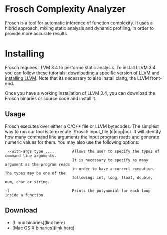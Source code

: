 # Frosch Complexity Analyzer

Frosch is a tool for automatic inference of function complexity. It uses a hibrid approach, 
mixing static analysis and dynamic profiling, in order to provide more accurate results.


# Installing

Frosch requires LLVM 3.4 to performe static analysis. To install LLVM 3.4 you can follow
these tutorials: [downloading a specific version of LLVM](http://llvm.org/docs/GettingStarted.html#checkout-llvm-from-subversion)
and [installing LLVM](http://llvm.org/docs/GettingStarted.html#getting-started-quickly-a-summary).
Note that its necessary to also install clang, the LLVM front-end.

Once you have a working installation of LLVM 3.4, you can download the Frosch binaries or
source code and install it.

## Usage

Frosch executes over either a C/C++ file or LLVM bytecodes. The simplest way to run our tool
is to execute ./frosch input_file.(c|cpp|bc). It will identify how many command line arguments
the input program reads and generate numeric values for them. You may also use the following
options:
```
 --with-args type ....        Allows the user to specify the types of command line arguments.
                              It is necessary to specify as many argument as the program reads
                              in order to have a correct execution. The types may be one of the
                              following: int, long, float, double, num, char or string.
                              
-l                            Prints the polynomial for each loop inside a function.
```

## Download

- [Linux binaries](linx here)
- [Mac OS X binaries](link here)
